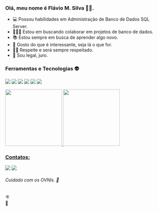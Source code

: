 ### Olá, meu nome é Flávio M. Silva 🏳️‍🌈.

- 💻 Possou habilidades em Administração de Banco de Dados SQL Server.
- 🙋🏻‍♂️ Estou em buscando colaborar em projetos de banco de dados.
- 📚 Estou sempre em busca de aprender algo novo.
- 🧩 Gosto do que é interessante, seja lá o que for.
- 🤝🏻 Respeite e será sempre respeitado.
- 🐻 Sou legal, juro.

### Ferramentas e Tecnologias 👽

<img loading="lazy" src="https://img.shields.io/badge/Git-F05032.svg?style=for-the-badge&logo=Git&logoColor=white"/> <img loading="lazy" src="https://img.shields.io/badge/JavaScript-F7DF1E.svg?style=for-the-badge&logo=JavaScript&logoColor=black"/> <img loading="lazy" src="https://img.shields.io/badge/Node.js-339933.svg?style=for-the-badge&logo=nodedotjs&logoColor=white"/> <img loading="lazy" src="https://img.shields.io/badge/PostgreSQL-4169E1.svg?style=for-the-badge&logo=PostgreSQL&logoColor=white"/> <img loading="lazy" src="https://img.shields.io/badge/java-%23ED8B00.svg?style=for-the-badge&logo=openjdk&logoColor=white"/> <img loading="lazy" src="https://img.shields.io/badge/Spring-6DB33F.svg?style=for-the-badge&logo=Spring&logoColor=white"/>



<div>
<a href="https://github.com/flavioms86">
<img loading="lazy" height="180em" src="https://github-readme-stats.vercel.app/api?username=flavioms86&show_icons=true&theme=vue-dark"/>
<img loading="lazy" height="180em" src="https://github-readme-stats.vercel.app/api/top-langs/?username=flavioms86&layout=donut&theme=vue-dark"/>
</div>


### Contatos:

<div>

<a href = "mailto:flavioms86@hotmail.com"><img loading="lazy" src="https://img.shields.io/badge/Microsoft%20Outlook-0078D4.svg?style=for-the-badge&logo=Microsoft-Outlook&logoColor=white" target="_blank"></a>
<a href="https://www.linkedin.com/in/flaviomsilva" target="_blank"><img loading="lazy" src="https://img.shields.io/badge/LinkedIn-0A66C2.svg?style=for-the-badge&logo=LinkedIn&logoColor=white" target="_blank"></a> 

 
###### Cuidado com os OVNIs. 👾

</div>
🛸
<br/>
🐄
          
<!--
**flavioms86/flavioms86** is a ✨ _special_ ✨ repository because its `README.md` (this file) appears on your GitHub profile.

Here are some ideas to get you started:

- 🔭 I’m currently working on ...
- 🌱 I’m currently learning ...
- 👯 I’m looking to collaborate on ...
- 🤔 I’m looking for help with ...
- 💬 Ask me about ...
- 📫 How to reach me: ...
- 😄 Pronouns: ...
- ⚡ Fun fact: ...
-->
